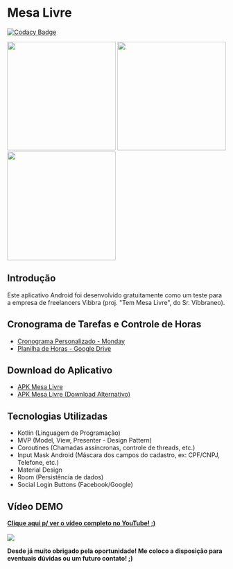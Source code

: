 # Mesa Livre

[![Codacy Badge](https://api.codacy.com/project/badge/Grade/22261fdb8f8e43ab9eca5027a3234006)](https://app.codacy.com/app/duduvp/mesa-livre?utm_source=github.com&utm_medium=referral&utm_content=duduvp/mesa-livre&utm_campaign=Badge_Grade_Dashboard)

<img src="https://i.imgur.com/7Mj6HPb.png" width="250"/>
<img src="https://i.imgur.com/4OEWv8d.png" width="250"/>
<img src="https://i.imgur.com/4i44RMD.png" width="250"/>

## Introdução

Este aplicativo Android foi desenvolvido gratuitamente como um teste para a empresa de freelancers Vibbra (proj. "Tem Mesa Livre", do Sr. Vibbraneo).

## Cronograma de Tarefas e Controle de Horas

- <a href="https://view.monday.com/277706388-1ecd5b85e7c2cb345f54f9bc6cd89183" target="_blank">Cronograma Personalizado - Monday</a><br/>
- <a href="https://docs.google.com/spreadsheets/d/1GrA-nFJtmIWI4i6AOrTOBt3tEp39QhX9sPrZ_7i4ej4/edit?usp=sharing" target="_blank">Planilha de Horas - Google Drive</a>

## Download do Aplicativo

- <a href="https://docs.google.com/uc?export=download&id=1ctQMfQSSrR6KD9LGxwtZICsXqfl5Z_DZ" target="_blank">APK Mesa Livre</a><br/>
- <a href="https://drive.google.com/open?id=1ctQMfQSSrR6KD9LGxwtZICsXqfl5Z_DZ" target="_blank">APK Mesa Livre (Download Alternativo)</a>

## Tecnologias Utilizadas

- Kotlin (Linguagem de Programação)
- MVP (Model, View, Presenter - Design Pattern)
- Coroutines (Chamadas assíncronas, controle de threads, etc.)
- Input Mask Android (Máscara dos campos do cadastro, ex: CPF/CNPJ, Telefone, etc.)
- Material Design
- Room (Persistência de dados)
- Social Login Buttons (Facebook/Google)

## Vídeo DEMO

<b><a href="https://www.youtube.com/watch?v=7RizrMEm1lE" target="_blank">Clique aqui p/ ver o vídeo completo no YouTube! ;)</a><b/><br/><br/>
<img src="https://j.gifs.com/Jy7EZP.gif"/>

Desde já muito obrigado pela oportunidade! Me coloco a disposição para eventuais dúvidas ou um futuro contato! ;)